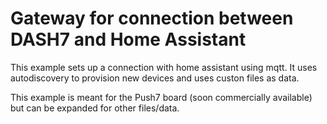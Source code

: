 # Gateway for connection between DASH7 and Home Assistant
This example sets up a connection with home assistant using mqtt. It uses autodiscovery to provision new devices and uses custon files as data.

This example is meant for the Push7 board (soon commercially available) but can be expanded for other files/data. 